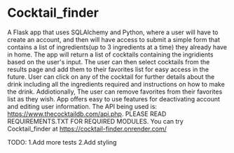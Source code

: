 # Cocktail_finder

A Flask app that uses SQLAlchemy and Python, where a user will have to create an account, and then will have access to submit a simple form that contains a list of ingredients(up to 3 ingredients at a time) they already have in home. The app will return a list of cocktails containing the ingridients based on the user's input. The user can then select cocktails from the results page and add them to their favorites list for easy access in the future. User can click on any of the cocktail for further details about the drink including all the ingredients required and instructions on how to make the drink. Addiotionally, The user can remove favorites from their favorites list as they wish. App offers easy to use features for deactivating account and editing user information. The API being used is: https://www.thecocktaildb.com/api.php. PLEASE READ REQUIREMENTS.TXT FOR REQUIRED MODULES. You can try Cocktail_finder at https://cocktail-finder.onrender.com/

TODO:
1.Add more tests
2.Add styling
